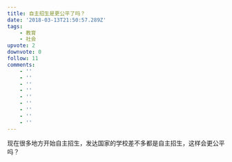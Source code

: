 ```yaml
---
title: 自主招生是更公平了吗？
date: '2018-03-13T21:50:57.289Z'
tags:
    - 教育
    - 社会
upvote: 2
downvote: 0
follow: 11
comments:
    - ''
    - ''
    - ''
    - ''
    - ''
    - ''
    - ''
    - ''
    - ''
---
```


现在很多地方开始自主招生，发达国家的学校差不多都是自主招生，这样会更公平吗？
